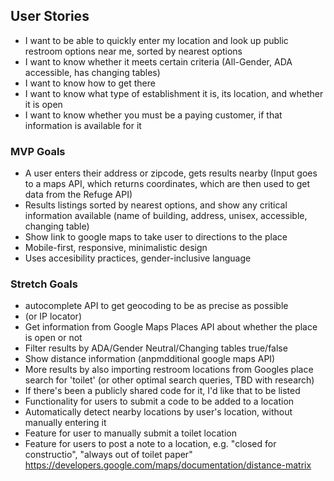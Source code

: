 ## User Stories
- I want to be able to quickly enter my location and look up public restroom options near me, sorted by nearest options
- I want to know whether it meets certain criteria (All-Gender, ADA accessible, has changing tables)
- I want to know how to get there
- I want to know what type of establishment it is, its location, and whether it is open
- I want to know whether you must be a paying customer, if that information is available for it


### MVP Goals
- A user enters their address or zipcode, gets results nearby (Input goes to a maps API, which returns coordinates, which are then used to get data from the Refuge API)
- Results listings sorted by nearest options, and show any critical information available (name of building, address, unisex, accessible, changing table) 
- Show link to google maps to take user to directions to the place
- Mobile-first, responsive, minimalistic design
- Uses accesibility practices, gender-inclusive language

### Stretch Goals
- autocomplete API to get geocoding to be as precise as possible
- (or IP locator)
- Get information from Google Maps Places API about whether the place is open or not 
- Filter results by ADA/Gender Neutral/Changing tables true/false
- Show distance information (anpmdditional google maps API)
- More results by also importing restroom locations from Googles place search for 'toilet' (or other optimal search queries, TBD with research)
- If there's been a publicly shared code for it, I'd like that to be listed
- Functionality for users to submit a code to be added to a location 
- Automatically detect nearby locations by user's location, without manually entering it
- Feature for user to manually submit a toilet location
- Feature for users to post a note to a location, e.g. "closed for constructio", "always out of toilet paper"
https://developers.google.com/maps/documentation/distance-matrix
